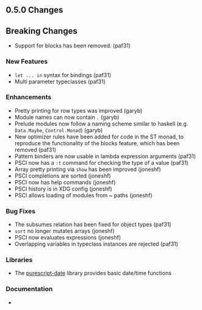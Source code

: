 ## 0.5.0 Changes

## Breaking Changes

- Support for blocks has been removed. (paf31)

### New Features

- `let ... in` syntax for bindings (paf31)
- Multi parameter typeclasses (paf31)

### Enhancements

- Pretty printing for row types was improved (garyb)
- Module names can now contain `.` (garyb)
- Prelude modules now follow a naming scheme similar to haskell (e.g. `Data.Maybe`, `Control.Monad`) (garyb)
- New optimizer rules have been added for code in the ST monad, to reproduce the functionality of the blocks feature, which has been removed (paf31)
- Pattern binders are now usable in lambda expression arguments (paf31)
- PSCI now has a `:t` command for checking the type of a value (paf31)
- Array pretty printing via `show` has been improved (joneshf)
- PSCI completions are sorted (joneshf)
- PSCI now has help commands (joneshf)
- PSCI history is in XDG config (joneshf)
- PSCI allows loading of modules from ~ paths (joneshf)

### Bug Fixes

- The subsumes relation has been fixed for object types (paf31)
- `sort` no longer mutates arrays (joneshf)
- PSCI now evaluates expressions (joneshf)
- Overlapping variables in typeclass instances are rejected (paf31)

### Libraries

- The [purescript-date](https://github.com/purescript/purescript-date) library provides basic date/time functions

### Documentation

- 
